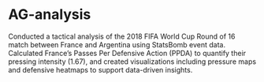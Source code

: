 # AG-analysis

Conducted a tactical analysis of the 2018 FIFA World Cup Round of 16 match between France and Argentina using StatsBomb event data. Calculated France’s Passes Per Defensive Action (PPDA) to quantify their pressing intensity (1.67), and created visualizations including pressure maps and defensive heatmaps to support data-driven insights.
